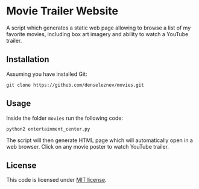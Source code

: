 # Movie Trailer Website
A script which generates a static web page allowing to browse a list of my
favorite movies, including box art imagery and ability to watch a YouTube
trailer.

## Installation
Assuming you have installed Git:

`git clone https://github.com/denseleznev/movies.git`

## Usage
Inside the folder `movies` run the following code:

`python2 entertainment_center.py`

The script will then generate HTML page which will automatically open in a
web browser. Click on any movie poster to watch YouTube trailer.

## License
This code is licensed under [MIT license](LICENSE.md).